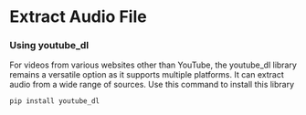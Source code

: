 # Extract Audio File

### Using youtube_dl
For videos from various websites other than YouTube, the youtube_dl library remains a versatile option as it supports multiple platforms. It can extract audio from a wide range of sources.
Use this command to install this library
```
pip install youtube_dl
```
